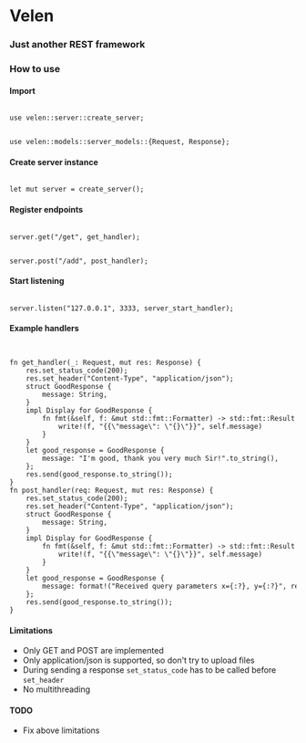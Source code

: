 # Velen
### Just another REST framework
### How to use

#### Import
<code>
use velen::server::create_server;
    
use velen::models::server_models::{Request, Response};
</code>

#### Create server instance
<code>
let mut server = create_server();
</code>

#### Register endpoints
<code>
server.get("/get", get_handler);
    
server.post("/add", post_handler);</code>

#### Start listening
<code>
server.listen("127.0.0.1", 3333, server_start_handler);</code>

#### Example handlers
<code>
<pre>
fn get_handler(_: Request, mut res: Response) {
    res.set_status_code(200);
    res.set_header("Content-Type", "application/json");
    struct GoodResponse {
        message: String,
    }
    impl Display for GoodResponse {
        fn fmt(&self, f: &mut std::fmt::Formatter) -> std::fmt::Result {
            write!(f, "{{\"message\": \"{}\"}}", self.message)
        }
    }
    let good_response = GoodResponse {
        message: "I'm good, thank you very much Sir!".to_string(),
    };
    res.send(good_response.to_string());
}
fn post_handler(req: Request, mut res: Response) {
    res.set_status_code(200);
    res.set_header("Content-Type", "application/json");
    struct GoodResponse {
        message: String,
    }
    impl Display for GoodResponse {
        fn fmt(&self, f: &mut std::fmt::Formatter) -> std::fmt::Result {
            write!(f, "{{\"message\": \"{}\"}}", self.message)
        }
    }
    let good_response = GoodResponse {
        message: format!("Received query parameters x={:?}, y={:?}", req.query_params.get("x").unwrap(), req.query_params.get("y").unwrap()),
    };
    res.send(good_response.to_string());
}</pre></code>

#### Limitations
- Only GET and POST are implemented
- Only application/json is supported, so don't try to upload files 
- During sending a response `set_status_code` has to be called before `set_header`
- No multithreading
#### TODO
- Fix above limitations
